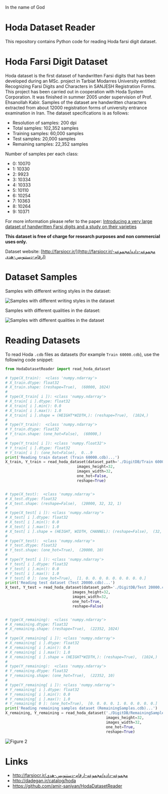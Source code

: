 In the name of God

# Hoda Dataset Reader
This repository contains Python code for reading Hoda farsi digit dataset.

# Hoda Farsi Digit Dataset
Hoda dataset is the first dataset of handwritten Farsi digits that has been developed during an MSc. project in Tarbiat
Modarres University entitled: Recognizing Farsi Digits and Characters in SANJESH Registration Forms. This project has
been carried out in cooperation with Hoda System Corporation. It was finished in summer 2005 under supervision of Prof.
Ehsanollah Kabir.
Samples of the dataset are handwritten characters extracted from about 12000 registration forms of university entrance
examination in Iran. The dataset specifications is as follows:

* Resolution of samples: 200 dpi
* Total samples: 102,352 samples
* Training samples: 60,000 samples
* Test samples: 20,000 samples
* Remaining samples: 22,352 samples

Number of samples per each class:
* 0: 10070
* 1: 10330
* 2: 9923
* 3: 10334
* 4: 10333
* 5: 10110
* 6: 10254
* 7: 10363
* 8: 10264
* 9: 10371

For more information please refer to the paper: [Introducing a very large dataset of handwritten Farsi digits and a
study on their varieties](http://farsiocr.ir/Archive/dataset_PRL.pdf)

**This dataset is free of charge for research purposes and non commercial uses only.**

Dataset website: [http://farsiocr.ir/](http://farsiocr.ir/مجموعه-داده/مجموعه-ارقام-دستنویس-هدی)

# Dataset Samples

Samples with different writing styles in the dataset:

![Samples with different writing styles in the dataset](Farsi_Digits_Sample_1.gif)

Samples with different qualities in the dataset:

![Samples with different qualities in the dataset](Farsi_Digits_Sample_2.gif)


# Reading Datasets
To read Hoda `.cdb` files as datasets (for example `Train 60000.cdb`), use the following code snippet:

```Python
from HodaDatasetReader import read_hoda_dataset

# type(X_train):  <class 'numpy.ndarray'>
# X_train.dtype: float32
# X_train.shape: (reshape=True),  (60000, 1024)
#
# type(X_train[ i ]): <class 'numpy.ndarray'>
# X_train[ i ].dtype: float32
# X_train[ i ].min(): 0.0
# X_train[ i ].max(): 1.0
# X_train[ i ].shape = (HEIGHT*WIDTH,): (reshape=True),  (1024,)
#
# type(Y_train):  <class 'numpy.ndarray'>
# Y_train.dtype: float32
# Y_train.shape: (one_hot=False),  (60000,)
#
# type(Y_train[ i ]): <class 'numpy.float32'>
# Y_train[ i ].dtype: float32
# Y_train[ i ]: (one_hot=False),  0...9
print('Reading train dataset (Train 60000.cdb)...')
X_train, Y_train = read_hoda_dataset(dataset_path='./DigitDB/Train 60000.cdb',
                                images_height=32,
                                images_width=32,
                                one_hot=False,
                                reshape=True)


# type(X_test):  <class 'numpy.ndarray'>
# X_test.dtype: float32
# X_test.shape: (reshape=False),  (20000, 32, 32, 1)
#
# type(X_test[ i ]): <class 'numpy.ndarray'>
# X_test[ i ].dtype: float32
# X_test[ i ].min(): 0.0
# X_test[ i ].max(): 1.0
# X_test[ i ].shape = (HEIGHT, WIDTH, CHANNEL): (reshape=False),  (32, 32, 1)
#
# type(Y_test):  <class 'numpy.ndarray'>
# Y_test.dtype: float32
# Y_test.shape: (one_hot=True),  (20000, 10)
#
# type(Y_test[ i ]): <class 'numpy.ndarray'>
# Y_test[ i ].dtype: float32
# Y_test[ i ].min(): 0.0
# Y_test[ i ].max(): 1.0
# Y_test[ 0 ]: (one_hot=True),  [1. 0. 0. 0. 0. 0. 0. 0. 0. 0.]
print('Reading test dataset (Test 20000.cdb)...')
X_test, Y_test = read_hoda_dataset(dataset_path='./DigitDB/Test 20000.cdb',
                              images_height=32,
                              images_width=32,
                              one_hot=True,
                              reshape=False)


# type(X_remaining):  <class 'numpy.ndarray'>
# X_remaining.dtype: float32
# X_remaining.shape: (reshape=True),  (22352, 1024)
#
# type(X_remaining[ i ]): <class 'numpy.ndarray'>
# X_remaining[ i ].dtype: float32
# X_remaining[ i ].min(): 0.0
# X_remaining[ i ].max(): 1.0
# X_remaining[ i ].shape = (HEIGHT*WIDTH,): (reshape=True),  (1024,)
#
# type(Y_remaining):  <class 'numpy.ndarray'>
# Y_remaining.dtype: float32
# Y_remaining.shape: (one_hot=True),  (22352, 10)
#
# type(Y_remaining[ i ]): <class 'numpy.ndarray'>
# Y_remaining[ i ].dtype: float32
# Y_remaining[ i ].min(): 0.0
# Y_remaining[ i ].max(): 1.0
# Y_remaining[ 0 ]: (one_hot=True),  [0. 0. 0. 0. 1. 0. 0. 0. 0. 0.]
print('Reading remaining samples dataset (RemainingSamples.cdb)...')
X_remaining, Y_remaining = read_hoda_dataset('./DigitDB/RemainingSamples.cdb',
                                             images_height=32,
                                             images_width=32,
                                             one_hot=True,
                                             reshape=True)
```

![Figure 2](Figure_2.png)


# Links
* http://farsiocr.ir/مجموعه-داده/مجموعه-ارقام-دستنویس-هدی
* http://dadegan.ir/catalog/hoda
* https://github.com/amir-saniyan/HodaDatasetReader
